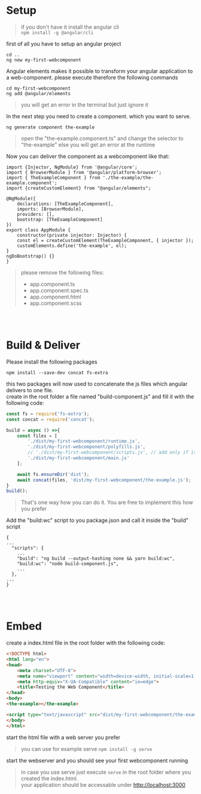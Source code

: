 # Setup

> if you don't have it install the angular cli<br>```npm install -g @angular/cli```

first of all you have to setup an angular project
```
cd ..
ng new my-first-webcomponent
```
Angular elements makes it possible to transform your angular application to a web-component.
please execute therefore the following commands
```
cd my-first-webcomponent
ng add @angular/elements
```
> you will get an error in the terminal but just ignore it

In the next step you need to create a component. which you want to serve.

```
ng generate component the-example
```
> open the "the-example.component.ts" and change the selector to "the-example" else you will get an error at the runtime

Now you can deliver the component as a webcomponent like that:

```angularjs
import {Injector, NgModule} from '@angular/core';
import { BrowserModule } from '@angular/platform-browser';
import { TheExampleComponent } from './the-example/the-example.component';
import {createCustomElement} from "@angular/elements";

@NgModule({
    declarations: [TheExampleComponent],
    imports: [BrowserModule],
    providers: [],
    bootstrap: [TheExampleComponent]
})
export class AppModule {
    constructor(private injector: Injector) {
    const el = createCustomElement(TheExampleComponent, { injector });
    customElements.define('the-example', el);
}
ngDoBootstrap() {}
}

```
> please remove the following files:
> * app.component.ts
> * app.component.spec.ts
> * app.component.html
> * app.component.scss

<br><br>
# Build & Deliver

Please install the following packages

```
npm install --save-dev concat fs-extra
```

this two packages will now used to concatenate the js files which angular delivers to one file.<br>
create in the root folder a file named "build-component.js" and fill it with the following code:

```javascript
const fs = require('fs-extra');
const concat = require('concat');

build = async () =>{
    const files = [
        './dist/my-first-webcomponent/runtime.js',
        './dist/my-first-webcomponent/polyfills.js',
        // './dist/my-first-webcomponent/scripts.js', // add only if it gets created
        './dist/my-first-webcomponent/main.js'
    ];

    await fs.ensureDir('dist');
    await concat(files, 'dist/my-first-webcomponent/the-example.js');
}
build();
```
> That's one way how you can do it. You are free to implement this how you prefer

Add the "build:wc" script to you package.json and call it inside the "build" script

```
{
...
  "scripts": {
    ...
    "build": "ng build --output-hashing none && yarn build:wc",
    "build:wc": "node build-component.js",
    ...
  },
...
}
```
<br><br>
# Embed

create a index.html file in the root folder with the following code:

```html
<!DOCTYPE html>
<html lang="en">
<head>
    <meta charset="UTF-8">
    <meta name="viewport" content="width=device-width, initial-scale=1.0">
    <meta http-equiv="X-UA-Compatible" content="ie=edge">
    <title>Testing the Web Component</title>
</head>
<body>
<the-example></the-example>

<script type="text/javascript" src="dist/my-first-webcomponent/the-example.js"></script>
</body>
</html>

```

start the html file with a web server you prefer

> you can use for example serve ```npm install -g serve```

start the webserver and you should see your first webcomponent running

> in case you use serve just execute ```serve``` in the root folder where you created the index.html. <br>your application should be accessable under [http://localhost:3000](http://localhost:3000)
